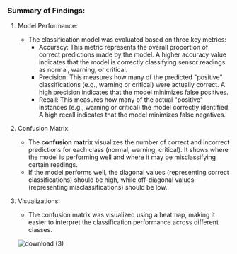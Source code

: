 ### Summary of Findings:

1. Model Performance:
   - The classification model was evaluated based on three key metrics:
     - Accuracy: This metric represents the overall proportion of correct predictions made by the model. A higher accuracy value indicates that the model is correctly classifying sensor readings as normal, warning, or critical.
     - Precision: This measures how many of the predicted "positive" classifications (e.g., warning or critical) were actually correct. A high precision indicates that the model minimizes false positives.
     - Recall: This measures how many of the actual "positive" instances (e.g., warning or critical) the model correctly identified. A high recall indicates that the model minimizes false negatives.

2. Confusion Matrix:
   - The **confusion matrix** visualizes the number of correct and incorrect predictions for each class (normal, warning, critical). It shows where the model is performing well and where it may be misclassifying certain readings.
   - If the model performs well, the diagonal values (representing correct classifications) should be high, while off-diagonal values (representing misclassifications) should be low.

3. Visualizations:
   - The confusion matrix was visualized using a heatmap, making it easier to interpret the classification performance across different classes.

   ![download (3)](https://github.com/user-attachments/assets/e19ecb01-5fb0-4815-8094-b02797c532c3)
